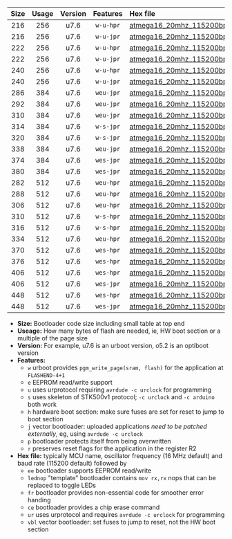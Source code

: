 |Size|Usage|Version|Features|Hex file|
|:-:|:-:|:-:|:-:|:--|
|216|256|u7.6|`w-u-hpr`|[atmega16_20mhz_115200bps_ur.hex](https://raw.githubusercontent.com/stefanrueger/urboot/main/bootloaders/atmega16/fcpu_20mhz/115200_bps/atmega16_20mhz_115200bps_ur.hex)|
|216|256|u7.6|`w-u-jpr`|[atmega16_20mhz_115200bps_ur_vbl.hex](https://raw.githubusercontent.com/stefanrueger/urboot/main/bootloaders/atmega16/fcpu_20mhz/115200_bps/atmega16_20mhz_115200bps_ur_vbl.hex)|
|222|256|u7.6|`w-u-hpr`|[atmega16_20mhz_115200bps_lednop_ur.hex](https://raw.githubusercontent.com/stefanrueger/urboot/main/bootloaders/atmega16/fcpu_20mhz/115200_bps/atmega16_20mhz_115200bps_lednop_ur.hex)|
|222|256|u7.6|`w-u-jpr`|[atmega16_20mhz_115200bps_lednop_ur_vbl.hex](https://raw.githubusercontent.com/stefanrueger/urboot/main/bootloaders/atmega16/fcpu_20mhz/115200_bps/atmega16_20mhz_115200bps_lednop_ur_vbl.hex)|
|240|256|u7.6|`w-u-hpr`|[atmega16_20mhz_115200bps_lednop_fr_ur.hex](https://raw.githubusercontent.com/stefanrueger/urboot/main/bootloaders/atmega16/fcpu_20mhz/115200_bps/atmega16_20mhz_115200bps_lednop_fr_ur.hex)|
|240|256|u7.6|`w-u-jpr`|[atmega16_20mhz_115200bps_lednop_fr_ur_vbl.hex](https://raw.githubusercontent.com/stefanrueger/urboot/main/bootloaders/atmega16/fcpu_20mhz/115200_bps/atmega16_20mhz_115200bps_lednop_fr_ur_vbl.hex)|
|286|384|u7.6|`weu-jpr`|[atmega16_20mhz_115200bps_ee_ur_vbl.hex](https://raw.githubusercontent.com/stefanrueger/urboot/main/bootloaders/atmega16/fcpu_20mhz/115200_bps/atmega16_20mhz_115200bps_ee_ur_vbl.hex)|
|292|384|u7.6|`weu-jpr`|[atmega16_20mhz_115200bps_ee_lednop_ur_vbl.hex](https://raw.githubusercontent.com/stefanrueger/urboot/main/bootloaders/atmega16/fcpu_20mhz/115200_bps/atmega16_20mhz_115200bps_ee_lednop_ur_vbl.hex)|
|310|384|u7.6|`weu-jpr`|[atmega16_20mhz_115200bps_ee_lednop_fr_ur_vbl.hex](https://raw.githubusercontent.com/stefanrueger/urboot/main/bootloaders/atmega16/fcpu_20mhz/115200_bps/atmega16_20mhz_115200bps_ee_lednop_fr_ur_vbl.hex)|
|314|384|u7.6|`w-s-jpr`|[atmega16_20mhz_115200bps_vbl.hex](https://raw.githubusercontent.com/stefanrueger/urboot/main/bootloaders/atmega16/fcpu_20mhz/115200_bps/atmega16_20mhz_115200bps_vbl.hex)|
|320|384|u7.6|`w-s-jpr`|[atmega16_20mhz_115200bps_lednop_vbl.hex](https://raw.githubusercontent.com/stefanrueger/urboot/main/bootloaders/atmega16/fcpu_20mhz/115200_bps/atmega16_20mhz_115200bps_lednop_vbl.hex)|
|338|384|u7.6|`weu-jpr`|[atmega16_20mhz_115200bps_ee_lednop_fr_ce_ur_vbl.hex](https://raw.githubusercontent.com/stefanrueger/urboot/main/bootloaders/atmega16/fcpu_20mhz/115200_bps/atmega16_20mhz_115200bps_ee_lednop_fr_ce_ur_vbl.hex)|
|374|384|u7.6|`wes-jpr`|[atmega16_20mhz_115200bps_ee_vbl.hex](https://raw.githubusercontent.com/stefanrueger/urboot/main/bootloaders/atmega16/fcpu_20mhz/115200_bps/atmega16_20mhz_115200bps_ee_vbl.hex)|
|380|384|u7.6|`wes-jpr`|[atmega16_20mhz_115200bps_ee_lednop_vbl.hex](https://raw.githubusercontent.com/stefanrueger/urboot/main/bootloaders/atmega16/fcpu_20mhz/115200_bps/atmega16_20mhz_115200bps_ee_lednop_vbl.hex)|
|282|512|u7.6|`weu-hpr`|[atmega16_20mhz_115200bps_ee_ur.hex](https://raw.githubusercontent.com/stefanrueger/urboot/main/bootloaders/atmega16/fcpu_20mhz/115200_bps/atmega16_20mhz_115200bps_ee_ur.hex)|
|288|512|u7.6|`weu-hpr`|[atmega16_20mhz_115200bps_ee_lednop_ur.hex](https://raw.githubusercontent.com/stefanrueger/urboot/main/bootloaders/atmega16/fcpu_20mhz/115200_bps/atmega16_20mhz_115200bps_ee_lednop_ur.hex)|
|306|512|u7.6|`weu-hpr`|[atmega16_20mhz_115200bps_ee_lednop_fr_ur.hex](https://raw.githubusercontent.com/stefanrueger/urboot/main/bootloaders/atmega16/fcpu_20mhz/115200_bps/atmega16_20mhz_115200bps_ee_lednop_fr_ur.hex)|
|310|512|u7.6|`w-s-hpr`|[atmega16_20mhz_115200bps.hex](https://raw.githubusercontent.com/stefanrueger/urboot/main/bootloaders/atmega16/fcpu_20mhz/115200_bps/atmega16_20mhz_115200bps.hex)|
|316|512|u7.6|`w-s-hpr`|[atmega16_20mhz_115200bps_lednop.hex](https://raw.githubusercontent.com/stefanrueger/urboot/main/bootloaders/atmega16/fcpu_20mhz/115200_bps/atmega16_20mhz_115200bps_lednop.hex)|
|334|512|u7.6|`weu-hpr`|[atmega16_20mhz_115200bps_ee_lednop_fr_ce_ur.hex](https://raw.githubusercontent.com/stefanrueger/urboot/main/bootloaders/atmega16/fcpu_20mhz/115200_bps/atmega16_20mhz_115200bps_ee_lednop_fr_ce_ur.hex)|
|370|512|u7.6|`wes-hpr`|[atmega16_20mhz_115200bps_ee.hex](https://raw.githubusercontent.com/stefanrueger/urboot/main/bootloaders/atmega16/fcpu_20mhz/115200_bps/atmega16_20mhz_115200bps_ee.hex)|
|376|512|u7.6|`wes-hpr`|[atmega16_20mhz_115200bps_ee_lednop.hex](https://raw.githubusercontent.com/stefanrueger/urboot/main/bootloaders/atmega16/fcpu_20mhz/115200_bps/atmega16_20mhz_115200bps_ee_lednop.hex)|
|406|512|u7.6|`wes-hpr`|[atmega16_20mhz_115200bps_ee_lednop_fr.hex](https://raw.githubusercontent.com/stefanrueger/urboot/main/bootloaders/atmega16/fcpu_20mhz/115200_bps/atmega16_20mhz_115200bps_ee_lednop_fr.hex)|
|406|512|u7.6|`wes-jpr`|[atmega16_20mhz_115200bps_ee_lednop_fr_vbl.hex](https://raw.githubusercontent.com/stefanrueger/urboot/main/bootloaders/atmega16/fcpu_20mhz/115200_bps/atmega16_20mhz_115200bps_ee_lednop_fr_vbl.hex)|
|448|512|u7.6|`wes-hpr`|[atmega16_20mhz_115200bps_ee_lednop_fr_ce.hex](https://raw.githubusercontent.com/stefanrueger/urboot/main/bootloaders/atmega16/fcpu_20mhz/115200_bps/atmega16_20mhz_115200bps_ee_lednop_fr_ce.hex)|
|448|512|u7.6|`wes-jpr`|[atmega16_20mhz_115200bps_ee_lednop_fr_ce_vbl.hex](https://raw.githubusercontent.com/stefanrueger/urboot/main/bootloaders/atmega16/fcpu_20mhz/115200_bps/atmega16_20mhz_115200bps_ee_lednop_fr_ce_vbl.hex)|

- **Size:** Bootloader code size including small table at top end
- **Useage:** How many bytes of flash are needed, ie, HW boot section or a multiple of the page size
- **Version:** For example, u7.6 is an urboot version, o5.2 is an optiboot version
- **Features:**
  + `w` urboot provides `pgm_write_page(sram, flash)` for the application at `FLASHEND-4+1`
  + `e` EEPROM read/write support
  + `u` uses urprotocol requiring `avrdude -c urclock` for programming
  + `s` uses skeleton of STK500v1 protocol; `-c urclock` and `-c arduino` both work
  + `h` hardware boot section: make sure fuses are set for reset to jump to boot section
  + `j` vector bootloader: uploaded applications *need to be patched externally*, eg, using `avrdude -c urclock`
  + `p` bootloader protects itself from being overwritten
  + `r` preserves reset flags for the application in the register R2
- **Hex file:** typically MCU name, oscillator frequency (16 MHz default) and baud rate (115200 default) followed by
  + `ee` bootloader supports EEPROM read/write
  + `lednop` "template" bootloader contains `mov rx,rx` nops that can be replaced to toggle LEDs
  + `fr` bootloader provides non-essential code for smoother error handing
  + `ce` bootloader provides a chip erase command
  + `ur` uses urprotocol and requires `avrdude -c urclock` for programming
  + `vbl` vector bootloader: set fuses to jump to reset, not the HW boot section
